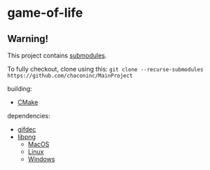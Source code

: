 # game-of-life

## Warning!
This project contains [submodules](https://git-scm.com/book/en/v2/Git-Tools-Submodules).

To fully checkout, clone using this:
`git clone --recurse-submodules https://github.com/chaconinc/MainProject`

building:
* [CMake](https://cmake.org/)

dependencies:
* [gifdec](https://github.com/lecram/gifdec)
* [libpng]()
    - [MacOS](http://macappstore.org/libpng/)
    - [Linux](https://geeksww.com/tutorials/libraries/libpng/installation/installing_libpng_on_ubuntu_linux.php)
    - [Windows](http://gnuwin32.sourceforge.net/packages/libpng.htm)